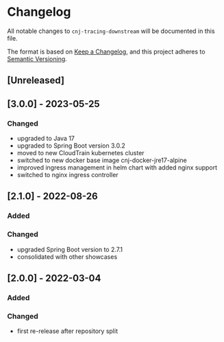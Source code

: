 # Changelog
All notable changes to `cnj-tracing-downstream` will be documented in this file.

The format is based on [Keep a Changelog](https://keepachangelog.com/en/1.0.0/),
and this project adheres to [Semantic Versioning](https://semver.org/spec/v2.0.0.html).

## [Unreleased]

## [3.0.0] - 2023-05-25
### Changed
- upgraded to Java 17
- upgraded to Spring Boot version 3.0.2
- moved to new CloudTrain kubernetes cluster
- switched to new docker base image cnj-docker-jre17-alpine
- improved ingress management in helm chart with added nginx support
- switched to nginx ingress controller

## [2.1.0] - 2022-08-26
### Added
### Changed
- upgraded Spring Boot version to 2.7.1
- consolidated with other showcases

## [2.0.0] - 2022-03-04
### Added
### Changed
- first re-release after repository split
